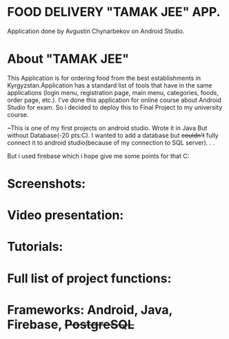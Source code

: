 # FOOD DELIVERY "TAMAK JEE" APP.

Application done by Avgustin Chynarbekov on Android Studio.

# About "TAMAK JEE"
This Application is for ordering food from the best establishments in Kyrgyzstan.Application has a standard list of tools that have in the same applications (login menu, registration page, main menu, categories, foods, order page, etc.). I've done this application for online course about Android Studio for exam. So i decided to deploy this to Final Project to my university course.

~This is one of my first projects on android studio. Wrote it in Java But without Database(-20 pts:C).
I wanted to add a database but ~~couldn't~~ fully connect it to android studio(because of my connection to SQL server). . . 

But i used firebase which i hope give me some points for that C:


# Screenshots:
# Video presentation:
# Tutorials:
# Full list of project functions:
# Frameworks: Android, Java, Firebase, ~~PostgreSQL~~
